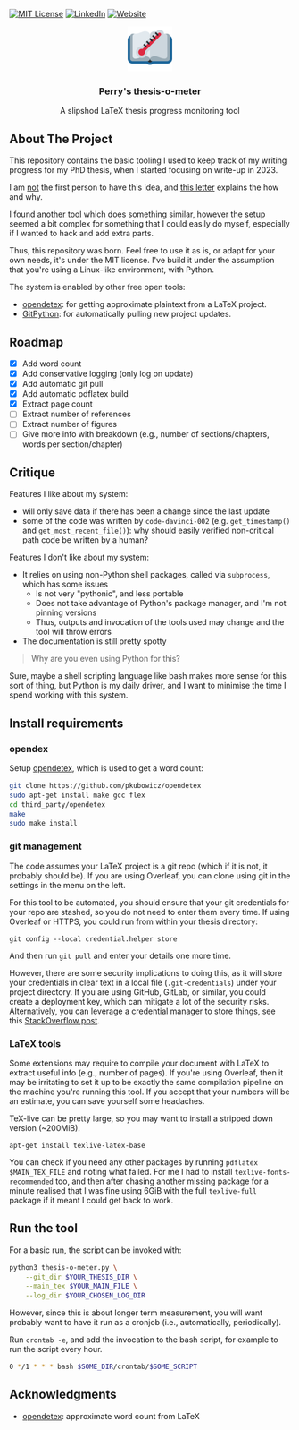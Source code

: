 <!-- Improved compatibility of back to top link: See: https://github.com/othneildrew/Best-README-Template/pull/73 -->
<a name="readme-top"></a>

<!-- PROJECT SHIELDS -->
<!--
*** I'm using markdown "reference style" links for readability.
*** Reference links are enclosed in brackets [ ] instead of parentheses ( ).
*** See the bottom of this document for the declaration of the reference variables
*** for contributors-url, forks-url, etc. This is an optional, concise syntax you may use.
*** https://www.markdownguide.org/basic-syntax/#reference-style-links
-->

[![MIT License][license-shield]][license-url]
[![LinkedIn][linkedin-shield]][linkedin-url]
[![Website][website-shield]][website-url]


<div align="center">
  <a href="https://github.com/othneildrew/Best-README-Template">
    <img src="images/logo.png" alt="Logo" width="80" height="80">
  </a>

  <h3 align="center">Perry's thesis-o-meter</h3>

  <p align="center">
    A slipshod LaTeX thesis progress monitoring tool
    <br />
  </p>
</div>

<!-- ABOUT THE PROJECT -->
## About The Project

This repository contains the basic tooling I used to keep track of my writing progress for my PhD thesis, when I started focusing on write-up in 2023.

I am [not](https://gousios.org/sw/tom.html) the first person to have this idea, and [this letter](https://web.archive.org/web/20060823213221/https://www.cl.cam.ac.uk/~akw27/thesisometer-explained.txt) explains the how and why.

I found [another tool](https://github.com/joapaspe/tesismometro) which does something similar, however the setup seemed a bit complex for something that I could easily do myself, especially if I wanted to hack and add extra parts.

Thus, this repository was born.
Feel free to use it as is, or adapt for your own needs, it's under the MIT license.
I've build it under the assumption that you're using a Linux-like environment, with Python.

The system is enabled by other free open tools:
- [opendetex](https://github.com/pkubowicz/opendetex): for getting approximate plaintext from a LaTeX project.
- [GitPython](https://gitpython.readthedocs.io/en/stable/): for automatically pulling new project updates.

## Roadmap

- [x] Add word count
- [x] Add conservative logging (only log on update)
- [x] Add automatic git pull
- [x] Add automatic pdflatex build
- [x] Extract page count
- [ ] Extract number of references
- [ ] Extract number of figures
- [ ] Give more info with breakdown (e.g., number of sections/chapters, words per section/chapter)

## Critique

Features I like about my system:
- will only save data if there has been a change since the last update
- some of the code was written by `code-davinci-002` (e.g. `get_timestamp()` and `get_most_recent_file()`): why should easily verified non-critical path code be written by a human?

Features I don't like about my system:
- It relies on using non-Python shell packages, called via `subprocess`, which has some issues
  - Is not very "pythonic", and less portable
  - Does not take advantage of Python's package manager, and I'm not pinning versions
  - Thus, outputs and invocation of the tools used may change and the tool will throw errors
- The documentation is still pretty spotty

> Why are you even using Python for this?

Sure, maybe a shell scripting language like bash makes more sense for this sort of thing, but Python is my daily driver, and I want to minimise the time I spend working with this system.

## Install requirements

### opendex
Setup [opendetex](https://github.com/pkubowicz/opendetex), which is used to get a word count:

``` sh
git clone https://github.com/pkubowicz/opendetex
sudo apt-get install make gcc flex
cd third_party/opendetex
make
sudo make install
```

### git management

The code assumes your LaTeX project is a git repo (which if it is not, it probably should be).
If you are using Overleaf, you can clone using git in the settings in the menu on the left.

For this tool to be automated, you should ensure that your git credentials for your repo are stashed, so you do not need to enter them every time.
If using Overleaf or HTTPS, you could run from within your thesis directory:

```
git config --local credential.helper store
```
And then run `git pull` and enter your details one more time.

However, there are some security implications to doing this, as it will store your credentials in clear text in a local file (`.git-credentials`) under your project directory.
If you are using GitHub, GitLab, or similar, you could create a deployment key, which can mitigate a lot of the security risks.
Alternatively, you can leverage a credential manager to store things, see this [StackOverflow post](https://stackoverflow.com/a/5343146/6267719).

### LaTeX tools

Some extensions may require to compile your document with LaTeX to extract useful info (e.g., number of pages).
If you're using Overleaf, then it may be irritating to set it up to be exactly the same compilation pipeline on the machine you're running this tool.
If you accept that your numbers will be an estimate, you can save yourself some headaches.

TeX-live can be pretty large, so you may want to install a stripped down version (~200MiB).
```
apt-get install texlive-latex-base
```

You can check if you need any other packages by running `pdflatex $MAIN_TEX_FILE` and noting what failed.
For me I had to install `texlive-fonts-recommended` too, and then after chasing another missing package for a minute realised that I was fine using 6GiB with the full `texlive-full` package if it meant I could get back to work.

## Run the tool

For a basic run, the script can be invoked with:

``` sh
python3 thesis-o-meter.py \
    --git_dir $YOUR_THESIS_DIR \
    --main_tex $YOUR_MAIN_FILE \
    --log_dir $YOUR_CHOSEN_LOG_DIR
```

However, since this is about longer term measurement, you will want probably want to have it run as a cronjob (i.e., automatically, periodically).

Run `crontab -e`, and add the invocation to the bash script, for example to run the script every hour.

``` sh
0 */1 * * * bash $SOME_DIR/crontab/$SOME_SCRIPT
```

## Acknowledgments

- [opendetex](https://github.com/pkubowicz/opendetex/): approximate word count from LaTeX



<!-- MARKDOWN LINKS & IMAGES -->
<!-- https://www.markdownguide.org/basic-syntax/#reference-style-links -->
[license-shield]: https://img.shields.io/github/license/othneildrew/Best-README-Template.svg?style=for-the-badge
[license-url]: https://github.com/Wheest/thesis-o-meter/blob/main/LICENSE
[contributors-shield]: https://img.shields.io/github/contributors/othneildrew/Best-README-Template.svg?style=for-the-badge
[contributors-url]: https://github.com/Wheest/thesis-o-meter/graphs/contributors
[forks-shield]: https://img.shields.io/github/forks/othneildrew/Best-README-Template.svg?style=for-the-badge
[forks-url]: https://github.com/Wheest/thesis-o-meter/network/members
[stars-shield]: https://img.shields.io/github/stars/othneildrew/Best-README-Template.svg?style=for-the-badge
[stars-url]: https://github.com/Wheest/thesis-o-meter/stargazers
[linkedin-shield]: https://img.shields.io/badge/-LinkedIn-black.svg?style=for-the-badge&logo=linkedin&colorB=555
[linkedin-url]: https://www.linkedin.com/in/perry-gibson/
[website-shield]:
https://img.shields.io/badge/website-gibsonic.org-brightgreen?style=for-the-badge&logo=appveyor
[website-url]: https://www.gibsonc.org/
